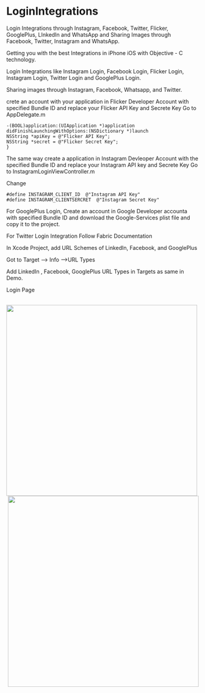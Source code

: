 # LoginIntegrations

Login Integrations through Instagram, Facebook, Twitter, Flicker, GooglePlus, LInkedIn and WhatsApp and Sharing Images 
through Facebook, Twitter, Instagram and WhatsApp.

Getting you with the best Integrations in iPhone iOS with Objective - C technology.

Login Integrations like Instagram Login, Facebook Login, Flicker Login, Instagram Login, Twitter Login and GooglePlus Login.

Sharing images through Instagram, Facebook, Whatsapp, and Twitter.



crete an account with your application in Flicker Developer Account with specified Bundle ID and replace your Flicker API Key and Secrete Key
Go to AppDelegate.m

    -(BOOL)application:(UIApplication *)application didFinishLaunchingWithOptions:(NSDictionary *)launch
    NSString *apiKey = @"Flicker API Key";
    NSString *secret = @"Flicker Secret Key";
    }
The same way create a application in Instagram Devleoper Account with the specified Bundle ID and replace your Instagram API key and Secrete Key
Go to InstagramLoginViewController.m

Change 
    
    #define INSTAGRAM_CLIENT_ID  @"Instagram API Key"
    #define INSTAGRAM_CLIENTSERCRET  @"Instagram Secret Key"
    
For GooglePlus Login, Create an account in Google Developer accounta with specified Bundle ID and download the Google-Services plist file and copy it to the project.

For Twitter Login Integration Follow Fabric Documentation

In Xcode Project, add URL Schemes of LinkedIn, Facebook, and GooglePlus

Got to Target --> Info  -->URL Types

Add LinkedIn , Facebook, GooglePlus URL Types in Targets as same in Demo.

Login Page
<div>
<br>
<img height="500" style="float:left; margin-right: 25px;" src="https://cloud.githubusercontent.com/assets/22673703/22917551/7feef2fe-f2ab-11e6-8d91-567d32f70ac7.PNG"/>
<img height="500" style="float:right;" src="https://cloud.githubusercontent.com/assets/22673703/22917553/7ff47e9a-f2ab-11e6-854e-d1700eaca26d.PNG"/>
<br>
</div>
        
